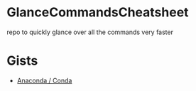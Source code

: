 # GlanceCommandsCheatsheet
repo to quickly glance over all the commands very faster


# Gists
- [Anaconda / Conda](https://gist.github.com/vivekVells/06d1b1c5e2f5edef22eb6c5d745f3767)
